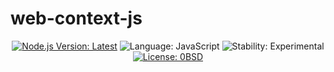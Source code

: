 # web-context-js

<p align="center">
  <a href="https://nodejs.org/en/download/current/"><img src="https://img.shields.io/badge/node-14.7.0-brightgreen.svg?style=plastic" alt="Node.js Version: Latest" /></a>
  <img src="https://img.shields.io/github/languages/top/DerekNonGeneric/web-context-js?color=brightgreen&style=plastic" alt="Language: JavaScript" />
  <img src="https://img.shields.io/badge/stability-experimental-blue?style=plastic" alt="Stability: Experimental" />
  <a href="https://opensource.org/licenses/0BSD"><img src="https://img.shields.io/github/license/DerekNonGeneric/web-context-js?color=brightgreen&style=plastic" alt="License: 0BSD" /></a>
</p>
